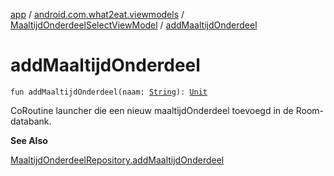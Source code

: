 [app](../../index.md) / [android.com.what2eat.viewmodels](../index.md) / [MaaltijdOnderdeelSelectViewModel](index.md) / [addMaaltijdOnderdeel](./add-maaltijd-onderdeel.md)

# addMaaltijdOnderdeel

`fun addMaaltijdOnderdeel(naam: `[`String`](https://kotlinlang.org/api/latest/jvm/stdlib/kotlin/-string/index.html)`): `[`Unit`](https://kotlinlang.org/api/latest/jvm/stdlib/kotlin/-unit/index.html)

CoRoutine launcher die een nieuw maaltijdOnderdeel toevoegd in de Room-databank.

**See Also**

[MaaltijdOnderdeelRepository.addMaaltijdOnderdeel](../../android.com.what2eat.repositories/-maaltijd-onderdeel-repository/add-maaltijd-onderdeel.md)

